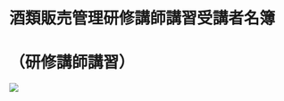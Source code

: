 # 酒類販売管理研修講師講習受講者名簿

# （研修講師講習）

![](https://www.nta.go.jp/tmp/494b2cd4-5a7a-4ac7-b906-7efa89f56d2a/images/9ffa184de4b1307a61d47f03b2584f4e86aa36d8cacad7d84551e95b12d03b61.jpg)